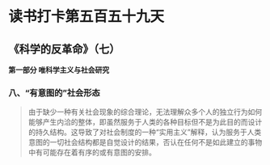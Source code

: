 # 读书打卡第五百五十九天
## 《科学的反革命》（七）

**第一部分 唯科学主义与社会研究**

### 八、“有意图的”社会形态

> 由于缺少一种有关社会现象的综合理论，无法理解众多个人的独立行为如何能够产生内洽的整体，即虽然服务于人类的各种目标但不是为此目的而设计的持久结构。这导致了对社会制度的一种“实用主义”解释，认为服务于人类意图的一切社会结构都是自觉设计的结果，否认在任何不是如此建立的事物中有可能存在着有序的或有意图的安排。

> 
